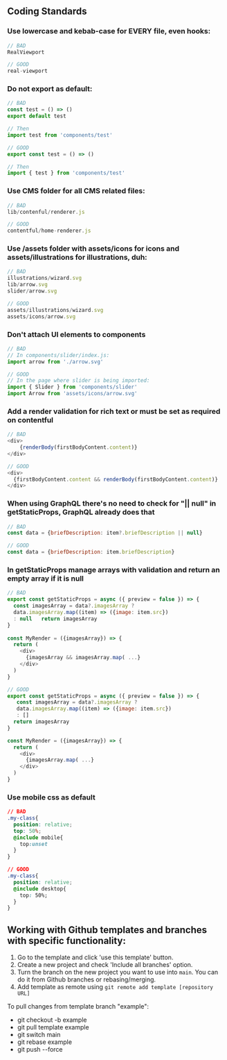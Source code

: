 ## Coding Standards 

### Use lowercase and kebab-case for EVERY file, even hooks:

```javascript
// BAD
RealViewport
```

```javascript
// GOOD
real-viewport
```
### Do not export as default:

```javascript
// BAD
const test = () => ()
export default test

// Then 
import test from 'components/test'
```

```javascript
// GOOD
export const test = () => ()

// Then
import { test } from 'components/test'
```
### Use CMS folder for all CMS related files:

```javascript
// BAD
lib/contenful/renderer.js
```

```javascript
// GOOD
contentful/home-renderer.js
```
### Use /assets folder with assets/icons for icons and assets/illustrations for illustrations, duh:

```javascript
// BAD
illustrations/wizard.svg
lib/arrow.svg
slider/arrow.svg
```

```javascript
// GOOD
assets/illustrations/wizard.svg
assets/icons/arrow.svg
```
### Don't attach UI elements to components

```javascript
// BAD
// In components/slider/index.js:
import arrow from './arrow.svg'
```

```javascript
// GOOD
// In the page where slider is being imported:
import { Slider } from 'components/slider'
import Arrow from 'assets/icons/arrow.svg'
```
### Add a render validation for rich text or must be set as required on contentful

```javascript
// BAD
<div>
	{renderBody(firstBodyContent.content)}
</div>
```

```javascript
// GOOD
<div>
  {firstBodyContent.content && renderBody(firstBodyContent.content)}
</div>
```
### When using GraphQL there's no need to check for "|| null" in getStaticProps, GraphQL already does that

```javascript
// BAD
const data = {briefDescription: item?.briefDescription || null}
```

```javascript
// GOOD
const data = {briefDescription: item.briefDescription}
```
### In getStaticProps manage arrays with validation and return an empty array if it is null

```javascript
// BAD
export const getStaticProps = async ({ preview = false }) => {
  const imagesArray = data?.imagesArray ? 
  data.imagesArray.map((item) => ({image: item.src}) 
  : null   return imagesArray
}
 
const MyRender = ({imagesArray}) => {
  return (
    <div>
      {imagesArray && imagesArray.map( ...}
    </div>
  )
}

```

```javascript
// GOOD
export const getStaticProps = async ({ preview = false }) => {
   const imagesArray = data?.imagesArray ? 
   data.imagesArray.map((item) => ({image: item.src}) 
   : []
  return imagesArray
}

const MyRender = ({imagesArray}) => {
  return (
    <div>
      {imagesArray.map( ...}
    </div>
  )
}
```
### Use mobile css as default

```css
// BAD
.my-class{
  position: relative;
  top: 50%;
  @include mobile{
    top:unset 
  }
}

```

```css
// GOOD
.my-class{
  position: relative;
  @include desktop{
    top: 50%;
  }
}

```


## Working with Github templates and branches with specific functionality:

1. Go to the template and click 'use this template' button.
2. Create a new project and check 'Include all branches' option.
3. Turn the branch on the new project you want to use into `main`. You can do it from Github branches or rebasing/merging.
4. Add template as remote using `git remote add template [repository URL]`

To pull changes from template branch "example":
 - git checkout -b example
 - git pull template example
 - git switch main
 - git rebase example
 - git push --force

